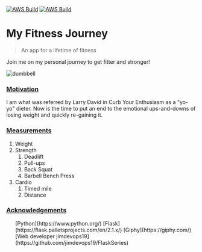 [![AWS Build](https://github.com/mdominguez2010/fitness-app/actions/workflows/aws.yml/badge.svg)](https://github.com/mdominguez2010/fitness-app/actions/workflows/aws.yml) [![AWS Build](https://github.com/mdominguez2010/fitness-app/actions/workflows/azure.yml/badge.svg)](https://github.com/mdominguez2010/fitness-app/actions/workflows/azure.yml)

# My Fitness Journey
> An app for a lifetime of fitness

Join me on my personal journey to get fitter and stronger!

![dumbbell](https://user-images.githubusercontent.com/52106331/148104179-dc255656-1b29-4f22-bc2c-49bf4d64447c.jpg)

### <u>Motivation</u>
<p>I am what was referred by Larry David in Curb Your Enthusiasm as a "yo-yo" dieter. Now is the time to put an end to the emotional ups-and-downs of losing weight and quickly re-gaining it.</p>

### <u>Measurements</u>
<ol type="1">
    <li>Weight</li>
    <li>Strength
        <ol>
            <li>Deadlift</li>
            <li>Pull-ups</li>
            <li>Back Squat</li>
            <li>Barbell Bench Press</li>
        </ol>
    </li>
    <li>Cardio
        <ol>
            <li>Timed mile</li>
            <li>Distance</li>
        </ol>
    </li>
</ol>

### <u>Acknowledgements</u>

<ul>
[Python](https://www.python.org/)
[Flask](https://flask.palletsprojects.com/en/2.1.x/)
[Giphy](https://giphy.com/)
[Web developer jimdevops19](https://github.com/jimdevops19/FlaskSeries)
</ul>
